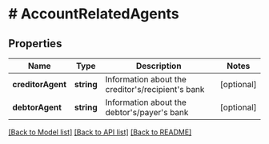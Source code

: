 # # AccountRelatedAgents

## Properties

Name | Type | Description | Notes
------------ | ------------- | ------------- | -------------
**creditorAgent** | **string** | Information about the creditor&#39;s/recipient&#39;s bank | [optional]
**debtorAgent** | **string** | Information about the debtor&#39;s/payer&#39;s bank | [optional]

[[Back to Model list]](../../README.md#models) [[Back to API list]](../../README.md#endpoints) [[Back to README]](../../README.md)
